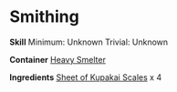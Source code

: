<!-- TITLE: Kupakai Scale Boots -->
<!-- SUBTITLE:  -->
# Smithing
**Skill**
Minimum: Unknown
Trivial: Unknown

**Container**
[Heavy Smelter](heavy-smelter)

**Ingredients**
[Sheet of Kupakai Scales](sheet-of-kupakai-scales) x 4